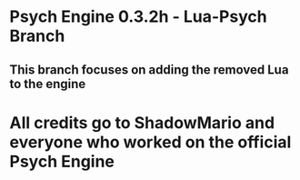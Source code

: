 # Psych Engine 0.3.2h - Lua-Psych Branch

## This branch focuses on adding the removed Lua to the engine

# All credits go to ShadowMario and everyone who worked on the official Psych Engine